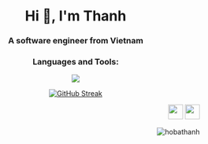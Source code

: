 <h1 align="center">Hi 👋, I'm Thanh</h1>

<h3 align="center">A software engineer from Vietnam</h3>

<h3 align="center">Languages and Tools:</h3>

<p align="center">
  <a href="https://skillicons.dev">
    <img 
      src="https://skillicons.dev/icons?i=java,spring,ts,nest,js,react,docker,git"
    />
  </a>
</p>

<div align="center"> 
  
  [![GitHub Streak](https://streak-stats.demolab.com?user=hobathanh&theme=tokyonight&hide_border=true&date_format=M%20j%5B%2C%20Y%5D&card_width=460)](https://git.io/streak-stats)

</div>
<div align="right" >
    <a href="mailto:bathanh.work@gmail.com" style='text-decoration: none;'>
        <img
            src="https://upload.wikimedia.org/wikipedia/commons/thumb/4/4e/Mail_%28iOS%29.svg/1024px-Mail_%28iOS%29.svg.png"
            width="30px"
            height=30px"
        />
    </a>
    <a href="https://www.linkedin.com/in/hobathanh">
        <img
            src="https://raw.githubusercontent.com/get-icon/geticon/master/icons/linkedin-icon.svg"
            width="30px"
            height="30px"
        />
    </a>
    <p> <img src="https://komarev.com/ghpvc/?username=hobathanh&label=Profile%20views&color=blue&style=flat" alt="hobathanh" /> </p>
</div>

